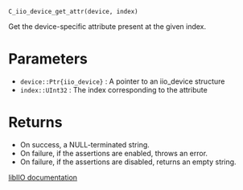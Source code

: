 ```
C_iio_device_get_attr(device, index)
```

Get the device-specific attribute present at the given index.

# Parameters

  * `device::Ptr{iio_device}` : A pointer to an iio_device structure
  * `index::UInt32`           : The index corresponding to the attribute

# Returns

  * On success, a NULL-terminated string.
  * On failure, if the assertions are enabled, throws an error.
  * On failure, if the assertions are disabled, returns an empty string.

[libIIO documentation](https://analogdevicesinc.github.io/libiio/master/libiio/group__Device.html#ga70b03d4cb3cc3c4fb1b6451764c8ccec)
